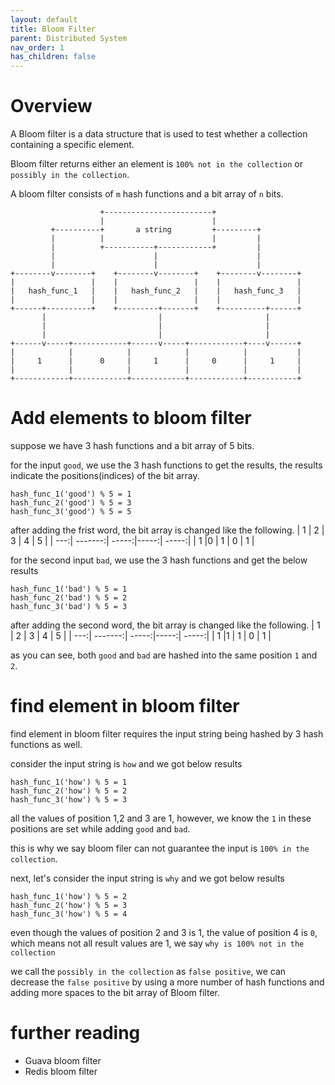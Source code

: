 ```yaml
---
layout: default
title: Bloom Filter
parent: Distributed System
nav_order: 1
has_children: false
---
```


# Overview

A Bloom filter is a data structure that is used to test whether a collection containing a specific element.

Bloom filter returns either an element is `100% not in the collection` or `possibly in the collection`.

A bloom filter consists of `m` hash functions and a bit array of `n` bits.

```
                    +------------------------+
                    |                        |
         +----------+       a string         +---------+
         |          |                        |         |
         |          +-----------+------------+         |
         |                      |                      |
         |                      |                      |
+--------v--------+    +--------v--------+    +--------v--------+
|                 |    |                 |    |                 |
|   hash_func_1   |    |   hash_func_2   |    |   hash_func_3   |
|                 |    |                 |    |                 |
+------+----------+    +---------+-------+    +----------+------+
       |                         |                       |
       |                         |                       |
       |                         |                       |
+------v-----+------------+------v-----+------------+----v------+
|            |            |            |            |           |
|     1      |      0     |     1      |     0      |     1     |
|            |            |            |            |           |
+------------+------------+------------+------------+-----------+

```

# Add elements to bloom filter

suppose we have 3 hash functions and a bit array of 5 bits.

for the input `good`, we use the 3 hash functions to get the results, the results indicate the positions(indices) of the bit array.

```
hash_func_1('good') % 5 = 1
hash_func_2('good') % 5 = 3
hash_func_3('good') % 5 = 5
```
after adding the frist word, the bit array is changed like the following.
| 1   | 2       | 3     | 4    | 5     |
| ---:| -------:| -----:|-----:| -----:|
| 1   |0        | 1     | 0    | 1     |


for the second input `bad`,  we use the 3 hash functions and get the below results


```
hash_func_1('bad') % 5 = 1
hash_func_2('bad') % 5 = 2
hash_func_3('bad') % 5 = 3
```

after adding the second word, the bit array is changed like the following.
| 1   | 2       | 3     | 4    | 5     |
| ---:| -------:| -----:|-----:| -----:|
| 1   |1        | 1     | 0    | 1     |

as you can see, both `good` and `bad` are hashed into the same position `1` and `2`.

# find element in bloom filter

find element in bloom filter requires the input string being hashed by 3 hash functions as well.

consider the input string is `how` and we got below results

```
hash_func_1('how') % 5 = 1
hash_func_2('how') % 5 = 2
hash_func_3('how') % 5 = 3
```

all the values of position 1,2 and 3 are 1, however, we know the `1` in these positions are set while adding `good` and `bad`.

this is why we say bloom filer can not guarantee the input is `100% in the collection`.

next, let's consider the input string is `why` and we got below results

```
hash_func_1('how') % 5 = 2
hash_func_2('how') % 5 = 3
hash_func_3('how') % 5 = 4
```

even though the values of position 2 and 3 is 1,  the value of position 4 is `0`, which means not all result values are 1, we say `why is 100% not in the collection` 

we call the `possibly in the collection` as `false positive`, we can decrease the `false positive` by using a more number of hash functions and adding more spaces to the bit array of Bloom filter. 

# further reading

- Guava bloom filter
- Redis bloom filter